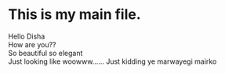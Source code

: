 # This is my main file.

Hello Disha <br>
How are you??<br>
So beautiful so elegant <br>
Just looking like woowww......
Just kidding ye marwayegi mairko
